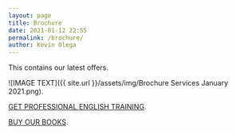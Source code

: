 ```yaml
--- 
layout: page
title: Brochure
date: 2021-01-12 22:55
permalink: /brochure/ 
author: Kevin Olega 
--- 
```


This contains our latest offers.

![IMAGE TEXT]({{ site.url }}/assets/img/Brochure Services January 2021.png).

[GET PROFESSIONAL ENGLISH TRAINING](https://callcentertrainingtips.com/6WEL250/).

[BUY OUR BOOKS](https://callcentertrainingtips.com/books/).